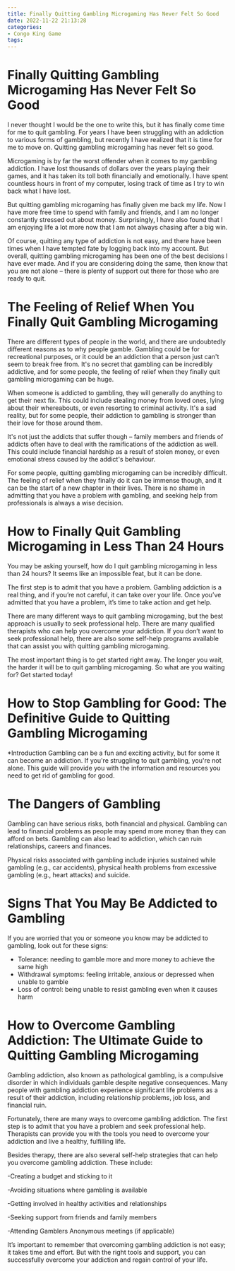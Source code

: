 ```yaml
---
title: Finally Quitting Gambling Microgaming Has Never Felt So Good
date: 2022-11-22 21:13:28
categories:
- Congo King Game
tags:
---
```



#  Finally Quitting Gambling Microgaming Has Never Felt So Good

I never thought I would be the one to write this, but it has finally come time for me to quit gambling. For years I have been struggling with an addiction to various forms of gambling, but recently I have realized that it is time for me to move on. Quitting gambling microgaming has never felt so good.

Microgaming is by far the worst offender when it comes to my gambling addiction. I have lost thousands of dollars over the years playing their games, and it has taken its toll both financially and emotionally. I have spent countless hours in front of my computer, losing track of time as I try to win back what I have lost.

But quitting gambling microgaming has finally given me back my life. Now I have more free time to spend with family and friends, and I am no longer constantly stressed out about money. Surprisingly, I have also found that I am enjoying life a lot more now that I am not always chasing after a big win.

Of course, quitting any type of addiction is not easy, and there have been times when I have tempted fate by logging back into my account. But overall, quitting gambling microgaming has been one of the best decisions I have ever made. And if you are considering doing the same, then know that you are not alone – there is plenty of support out there for those who are ready to quit.

#  The Feeling of Relief When You Finally Quit Gambling Microgaming

There are different types of people in the world, and there are undoubtedly different reasons as to why people gamble. Gambling could be for recreational purposes, or it could be an addiction that a person just can't seem to break free from. It's no secret that gambling can be incredibly addictive, and for some people, the feeling of relief when they finally quit gambling microgaming can be huge.

When someone is addicted to gambling, they will generally do anything to get their next fix. This could include stealing money from loved ones, lying about their whereabouts, or even resorting to criminal activity. It's a sad reality, but for some people, their addiction to gambling is stronger than their love for those around them.

It's not just the addicts that suffer though – family members and friends of addicts often have to deal with the ramifications of the addiction as well. This could include financial hardship as a result of stolen money, or even emotional stress caused by the addict's behaviour.

For some people, quitting gambling microgaming can be incredibly difficult. The feeling of relief when they finally do it can be immense though, and it can be the start of a new chapter in their lives. There is no shame in admitting that you have a problem with gambling, and seeking help from professionals is always a wise decision.

#  How to Finally Quit Gambling Microgaming in Less Than 24 Hours

You may be asking yourself, how do I quit gambling microgaming in less than 24 hours? It seems like an impossible feat, but it can be done.

The first step is to admit that you have a problem. Gambling addiction is a real thing, and if you’re not careful, it can take over your life. Once you’ve admitted that you have a problem, it’s time to take action and get help.

There are many different ways to quit gambling microgaming, but the best approach is usually to seek professional help. There are many qualified therapists who can help you overcome your addiction. If you don’t want to seek professional help, there are also some self-help programs available that can assist you with quitting gambling microgaming.

The most important thing is to get started right away. The longer you wait, the harder it will be to quit gambling microgaming. So what are you waiting for? Get started today!

#  How to Stop Gambling for Good: The Definitive Guide to Quitting Gambling Microgaming
*Introduction
Gambling can be a fun and exciting activity, but for some it can become an addiction. If you're struggling to quit gambling, you're not alone. This guide will provide you with the information and resources you need to get rid of gambling for good. 

# The Dangers of Gambling
Gambling can have serious risks, both financial and physical. Gambling can lead to financial problems as people may spend more money than they can afford on bets. Gambling can also lead to addiction, which can ruin relationships, careers and finances. 

Physical risks associated with gambling include injuries sustained while gambling (e.g., car accidents), physical health problems from excessive gambling (e.g., heart attacks) and suicide. 

# Signs That You May Be Addicted to Gambling
If you are worried that you or someone you know may be addicted to gambling, look out for these signs: 

- Tolerance: needing to gamble more and more money to achieve the same high 
- Withdrawal symptoms: feeling irritable, anxious or depressed when unable to gamble 
- Loss of control: being unable to resist gambling even when it causes harm

#  How to Overcome Gambling Addiction: The Ultimate Guide to Quitting Gambling Microgaming

Gambling addiction, also known as pathological gambling, is a compulsive disorder in which individuals gamble despite negative consequences. Many people with gambling addiction experience significant life problems as a result of their addiction, including relationship problems, job loss, and financial ruin.

Fortunately, there are many ways to overcome gambling addiction. The first step is to admit that you have a problem and seek professional help. Therapists can provide you with the tools you need to overcome your addiction and live a healthy, fulfilling life.

Besides therapy, there are also several self-help strategies that can help you overcome gambling addiction. These include:

-Creating a budget and sticking to it

-Avoiding situations where gambling is available

-Getting involved in healthy activities and relationships

-Seeking support from friends and family members

-Attending Gamblers Anonymous meetings (if applicable)

It’s important to remember that overcoming gambling addiction is not easy; it takes time and effort. But with the right tools and support, you can successfully overcome your addiction and regain control of your life.